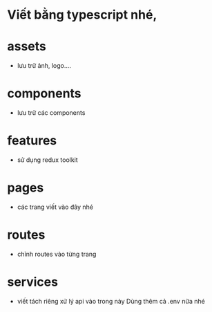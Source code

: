# Viết bằng typescript nhé,
# assets
- lưu trữ ảnh, logo....
# components
- lưu trữ các components 
# features
- sử dụng redux toolkit 
# pages 
- các trang viết vào đây nhé
# routes
- chỉnh routes vào từng trang
# services
- viết tách riêng xử lý api vào trong này
Dùng thêm cả .env nữa nhé